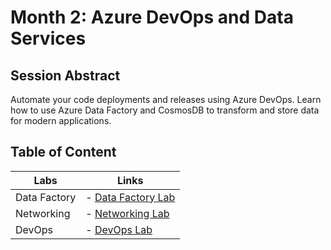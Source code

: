 # Month 2: Azure DevOps and Data Services

## Session Abstract

Automate your code deployments and releases using Azure DevOps. Learn how to use Azure Data Factory and CosmosDB to transform and store data for modern applications.


## Table of Content

| Labs          | Links                            |
|-------------------|----------------------------------|
| Data Factory     | - [Data Factory Lab](lab_data/) |
| Networking       | - [Networking Lab](lab_networking/) |
| DevOps           | - [DevOps Lab](lab_devops) |
